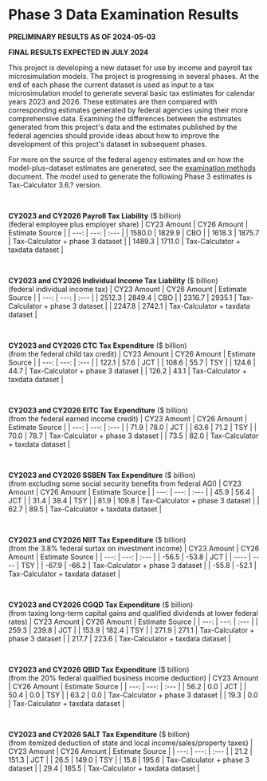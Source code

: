 Phase 3 Data Examination Results
================================

**PRELIMINARY RESULTS AS OF 2024-05-03**

**FINAL RESULTS EXPECTED IN JULY 2024**

This project is developing a new dataset for use by income and payroll
tax microsimulation models.  The project is progressing in several
phases.  At the end of each phase the current dataset is used as input
to a tax microsimulation model to generate several basic tax
estimates for calendar years 2023 and 2026.  These estimates are
then compared with corresponding estimates generated by federal
agencies using their more comprehensive data.  Examining the
differences between the estimates generated from this project's data
and the estimates published by the federal agencies should provide
ideas about how to improve the development of this project's dataset
in subsequent phases.

For more on the source of the federal agency estimates and on how the
model-plus-dataset estimates are generated, see the [examination
methods](./methods.md) document.  The model used to generate the
following Phase 3 estimates is Tax-Calculator 3.6.? version.

<br>

**CY2023 and CY2026 Payroll Tax Liability** ($ billion)<br>
(federal employee plus employer share)
| CY23 Amount | CY26 Amount | Estimate Source |
| ---:   | ---:   | :---   |
| 1580.0 | 1829.9 | CBO    |
| 1618.3 | 1875.7 | Tax-Calculator + phase 3 dataset |
| 1489.3 | 1711.0 | Tax-Calculator + taxdata dataset |

<br>

**CY2023 and CY2026 Individual Income Tax Liability** ($ billion)<br>
(federal individual income tax)
| CY23 Amount | CY26 Amount | Estimate Source |
| ---:   | ---:   | :---   |
| 2512.3 | 2849.4 | CBO    |
| 2316.7 | 2935.1 | Tax-Calculator + phase 3 dataset |
| 2247.8 | 2742.1 | Tax-Calculator + taxdata dataset |

<br>

**CY2023 and CY2026 CTC Tax Expenditure** ($ billion)<br>
(from the federal child tax credit)
| CY23 Amount | CY26 Amount | Estimate Source |
| ---:   | ---:   | :---   |
| 122.1  | 57.6   | JCT    |
| 108.6  | 55.7   | TSY    |
| 124.6  | 44.7   | Tax-Calculator + phase 3 dataset |
| 126.2  | 43.1   | Tax-Calculator + taxdata dataset |

<br>

**CY2023 and CY2026 EITC Tax Expenditure** ($ billion)<br>
(from the federal earned income credit)
| CY23 Amount | CY26 Amount | Estimate Source |
| ---:   | ---:   | :---   |
| 71.9   | 78.0   | JCT    |
| 63.6   | 71.2   | TSY    |
| 70.0   | 78.7   | Tax-Calculator + phase 3 dataset |
| 73.5   | 82.0   | Tax-Calculator + taxdata dataset |

<br>

**CY2023 and CY2026 SSBEN Tax Expenditure** ($ billion)<br>
(from excluding some social security benefits from federal AGI)
| CY23 Amount | CY26 Amount | Estimate Source |
| ---:   | ---:   | :---   |
| 45.9   |  56.4  | JCT    |
| 31.4   |  38.4  | TSY    |
| 81.9   | 109.8  | Tax-Calculator + phase 3 dataset |
| 62.7   |  89.5  | Tax-Calculator + taxdata dataset |

<br>

**CY2023 and CY2026 NIIT Tax Expenditure** ($ billion)<br>
(from the 3.8% federal surtax on investment income)
| CY23 Amount | CY26 Amount | Estimate Source |
| ---:   | ---:   | :---   |
| -56.5  | -53.8  | JCT    |
|  ----  |  ----  | TSY    |
| -67.9  | -66.2  | Tax-Calculator + phase 3 dataset |
| -55.8  | -52.1  | Tax-Calculator + taxdata dataset |

<br>

**CY2023 and CY2026 CGQD Tax Expenditure** ($ billion)<br>
(from taxing long-term capital gains and qualified dividends at lower federal rates)
| CY23 Amount | CY26 Amount | Estimate Source |
| ---:   | ---:   | :---   |
| 259.3  | 239.8  | JCT    |
| 153.9  | 182.4  | TSY    |
| 271.9  | 271.1  | Tax-Calculator + phase 3 dataset |
| 217.7  | 223.6  | Tax-Calculator + taxdata dataset |

<br>

**CY2023 and CY2026 QBID Tax Expenditure** ($ billion)<br>
(from the 20% federal qualified business income deduction)
| CY23 Amount | CY26 Amount | Estimate Source |
| ---:   | ---:   | :---   |
| 56.2   |  0.0   | JCT    |
| 50.4   |  0.0   | TSY    |
| 63.2   |  0.0   | Tax-Calculator + phase 3 dataset |
| 19.3   |  0.0   | Tax-Calculator + taxdata dataset |

<br>

**CY2023 and CY2026 SALT Tax Expenditure** ($ billion)<br>
(from itemized deduction of state and local income/sales/property taxes)
| CY23 Amount | CY26 Amount | Estimate Source |
| ---:   | ---:   | :---   |
|  21.2  | 151.3  | JCT    |
|  26.5  | 149.0  | TSY    |
|  15.8  | 195.6  | Tax-Calculator + phase 3 dataset |
|  29.4  | 185.5  | Tax-Calculator + taxdata dataset |
